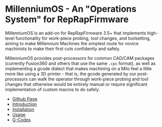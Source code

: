 # MillenniumOS - An "Operations System" for RepRapFirmware

MillenniumOS is an add-on for RepRapFirmware 3.5+ that implements high-level functionality for work-piece probing, tool changes, and toolsetting, aiming to make Millennium Machines the simplest route for novice machinists to make their first cuts confidently and safely.

MillenniumOS provides post-processors for common CAD/CAM packages (currently Fusion360 and others that use the same `.cps` format), as well as implementing a gcode dialect that makes machining on a Milo feel a little more like using a 3D printer - that is, the gcode generated by our post-processors can walk the operator through work-piece probing and tool changes that otherwise would be entirely manual or require significant implementation of custom macros to do safely.

- [Github Page](https://github.com/MillenniumMachines/MillenniumOS)
- [Introduction](./manual/chapters/10_introduction.md)
- [Installation](./manual/chapters/20_installation.md)
- [Usage](./manual/chapters/30_usage.md)
- [G-Codes](./manual/chapters/40_gcodes.md)
